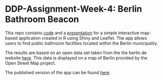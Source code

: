 # DDP-Assignment-Week-4: Berlin Bathroom Beacon

This repo contains [code](/tree/main/01_shiny_application) and a [presentation](/tree/main/02_slidify_presentation) for a simple interactive map-based application created in R using Shiny and Leaflet. The app allows users to find public bathroom facilities located within the Berlin municipality.

The results are based on an open data set taken from the the berlin.de website [here](https://daten.berlin.de/datensaetze/standorte-der-öffentlichen-toiletten). This data is displayed on a map of Berlin provided by the Open Street Map project.

The published version of the app can be found [here](https://sidechained.shinyapps.io/ddp_shiny/).
